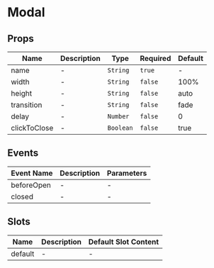 # Modal

## Props

<!-- @vuese:Modal:props:start -->
|Name|Description|Type|Required|Default|
|---|---|---|---|---|
|name|-|`String`|`true`|-|
|width|-|`String`|`false`|100%|
|height|-|`String`|`false`|auto|
|transition|-|`String`|`false`|fade|
|delay|-|`Number`|`false`|0|
|clickToClose|-|`Boolean`|`false`|true|

<!-- @vuese:Modal:props:end -->


## Events

<!-- @vuese:Modal:events:start -->
|Event Name|Description|Parameters|
|---|---|---|
|beforeOpen|-|-|
|closed|-|-|

<!-- @vuese:Modal:events:end -->


## Slots

<!-- @vuese:Modal:slots:start -->
|Name|Description|Default Slot Content|
|---|---|---|
|default|-|-|

<!-- @vuese:Modal:slots:end -->


